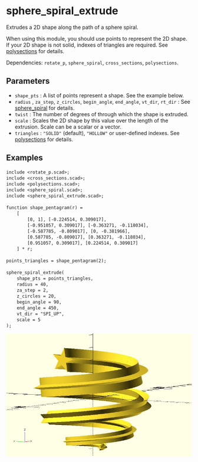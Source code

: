 # sphere_spiral_extrude

Extrudes a 2D shape along the path of a sphere spiral. 

When using this module, you should use points to represent the 2D shape. If your 2D shape is not solid, indexes of triangles are required. See [polysections](https://openhome.cc/eGossip/OpenSCAD/lib-polysections.html) for details.

Dependencies: `rotate_p`, `sphere_spiral`, `cross_sections`, `polysections`.

## Parameters

- `shape_pts` : A list of points represent a shape. See the example below.
- `radius` , `za_step`, `z_circles`, `begin_angle`, `end_angle`, `vt_dir`, `rt_dir` : See [sphere_spiral](https://openhome.cc/eGossip/OpenSCAD/lib-sphere_spiral.html) for details.
- `twist` : The number of degrees of through which the shape is extruded.
- `scale` : Scales the 2D shape by this value over the length of the extrusion. Scale can be a scalar or a vector.
- `triangles` : `"SOLID"` (default), `"HOLLOW"` or user-defined indexes. See [polysections](https://openhome.cc/eGossip/OpenSCAD/lib-polysections.html) for details.

## Examples
    
	include <rotate_p.scad>;
	include <cross_sections.scad>;
	include <polysections.scad>;
	include <sphere_spiral.scad>;
	include <sphere_spiral_extrude.scad>;

	function shape_pentagram(r) = 
        [
            [0, 1], [-0.224514, 0.309017], 
            [-0.951057, 0.309017], [-0.363271, -0.118034], 
            [-0.587785, -0.809017], [0, -0.381966], 
            [0.587785, -0.809017], [0.363271, -0.118034], 
            [0.951057, 0.309017], [0.224514, 0.309017]
        ] * r;

	points_triangles = shape_pentagram(2);

	sphere_spiral_extrude(
		shape_pts = points_triangles,
		radius = 40, 
		za_step = 2, 
		z_circles = 20, 
		begin_angle = 90, 
		end_angle = 450,
		vt_dir = "SPI_UP",
		scale = 5
	);

![sphere_spiral_extrude](images/lib-sphere_spiral_extrude-1.JPG)
